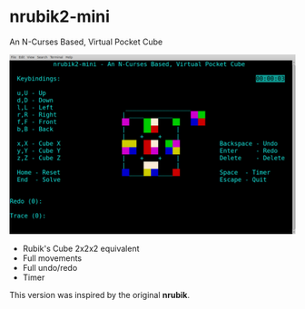 # nrubik2-mini
An N-Curses Based, Virtual Pocket Cube

![Mini-Cube](nrubik2-mini.jpg?raw=true)

 - Rubik's Cube 2x2x2 equivalent
 - Full movements
 - Full undo/redo
 - Timer

This version was inspired by the original **nrubik**.
